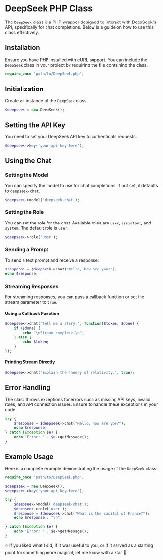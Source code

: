# DeepSeek PHP Class

The `DeepSeek` class is a PHP wrapper designed to interact with DeepSeek's API, specifically for chat completions. Below is a guide on how to use this class effectively.

## Installation

Ensure you have PHP installed with cURL support. You can include the `DeepSeek` class in your project by requiring the file containing the class.

```php
require_once 'path/to/DeepSeek.php';
```

## Initialization

Create an instance of the `DeepSeek` class.

```php
$deepseek = new DeepSeek();
```

## Setting the API Key

You need to set your DeepSeek API key to authenticate requests.

```php
$deepseek->key('your-api-key-here');
```

## Using the Chat

### Setting the Model

You can specify the model to use for chat completions. If not set, it defaults to `deepseek-chat`.

```php
$deepseek->model('deepseek-chat');
```

### Setting the Role

You can set the role for the chat. Available roles are `user`, `assistant`, and `system`. The default role is `user`.

```php
$deepseek->role('user');
```

### Sending a Prompt

To send a text prompt and receive a response:

```php
$response = $deepseek->chat("Hello, how are you?");
echo $response;
```

### Streaming Responses

For streaming responses, you can pass a callback function or set the stream parameter to `true`.

#### Using a Callback Function

```php
$deepseek->chat("Tell me a story.", function($token, $done) {
    if ($done) {
        echo "\nStream complete.\n";
    } else {
        echo $token;
    }
});
```

#### Printing Stream Directly

```php
$deepseek->chat("Explain the theory of relativity.", true);
```

## Error Handling

The class throws exceptions for errors such as missing API keys, invalid roles, and API connection issues. Ensure to handle these exceptions in your code.

```php
try {
    $response = $deepseek->chat("Hello, how are you?");
    echo $response;
} catch (Exception $e) {
    echo 'Error: ' . $e->getMessage();
}
```

## Example Usage

Here is a complete example demonstrating the usage of the `DeepSeek` class:

```php
require_once 'path/to/DeepSeek.php';

$deepseek = new DeepSeek();
$deepseek->key('your-api-key-here');

try {
    $deepseek->model('deepseek-chat');
    $deepseek->role('user');
    $response = $deepseek->chat("What is the capital of France?");
    echo $response . "\n";

} catch (Exception $e) {
    echo 'Error: ' . $e->getMessage();
}
```

⭐ If you liked what I did, if it was useful to you, or if it served as a starting point for something more magical, let me know with a star 💚.
